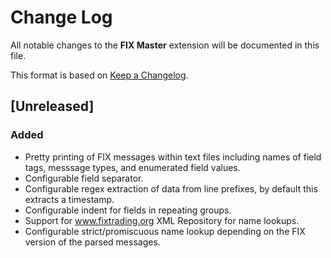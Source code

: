# Change Log

All notable changes to the **FIX Master** extension will be documented in this file.

This format is based on [Keep a Changelog](http://keepachangelog.com/).

## [Unreleased]

### Added

- Pretty printing of FIX messages within text files including names of field tags, messsage types, and enumerated field values.
- Configurable field separator.
- Configurable regex extraction of data from line prefixes, by default this extracts a timestamp.
- Configurable indent for fields in repeating groups.
- Support for www.fixtrading.org XML Repository for name lookups.
- Configurable strict/promiscuous name lookup depending on the FIX version of the parsed messages.

